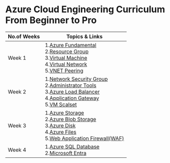 # Azure Cloud Engineering Curriculum From Beginner to Pro

| No.of Weeks | Topics & Links | 
| ----------- | ----------- |
| Week 1 | 1.[Azure Fundamental](https://github.com/mofaizal/Azure-Cloud-Engineering-Curriculum-From-Beginner-to-Pro/blob/main/Week-1/day1_Azure%20fundamentals.md) <br> 2.[Resource Group](https://github.com/mofaizal/Azure-Cloud-Engineering-Curriculum-From-Beginner-to-Pro/blob/main/Week-1/day2_Resource%20Group.md) <br> 3.[Virtual Machine](https://github.com/mofaizal/Azure-Cloud-Engineering-Curriculum-From-Beginner-to-Pro/blob/main/Week-1/day3_Virtual%20Machine.md) <br> 4.[Virtual Network](https://github.com/mofaizal/Azure-Cloud-Engineering-Curriculum-From-Beginner-to-Pro/blob/main/Week-1/day4_Virtual%20Network.md) <br> 5.[VNET Peering](https://github.com/mofaizal/Azure-Cloud-Engineering-Curriculum-From-Beginner-to-Pro/blob/main/Week-1/day5_VIrtual%20Network%20Peering.md)  | 
| Week 2 | 1.[Network Security Group](https://github.com/mofaizal/Azure-Cloud-Engineering-Curriculum-From-Beginner-to-Pro/blob/main/Week-2/day1_Network%20Security%20Group.md) <br> 2.[Administrator Tools](https://github.com/mofaizal/Azure-Cloud-Engineering-Curriculum-From-Beginner-to-Pro/blob/main/Week-2/day2_Azure%20portal%2CPowershell.md) <br> 3.[Azure Load Balancer](https://github.com/mofaizal/Azure-Cloud-Engineering-Curriculum-From-Beginner-to-Pro/blob/main/Week-2/day3_Load_balancer.md) <br> 4.[Application Gateway](https://github.com/mofaizal/Azure-Cloud-Engineering-Curriculum-From-Beginner-to-Pro/blob/main/Week-2/day4_Application_Gateway.md) <br> 5.[VM Scalset](https://github.com/mofaizal/Azure-Cloud-Engineering-Curriculum-From-Beginner-to-Pro/blob/main/Week-2/day5_VM_ScaleSet.md) |.
| Week 3 | 1.[Azure Storage](https://github.com/mofaizal/Azure-Cloud-Engineering-Curriculum-From-Beginner-to-Pro/blob/main/Week-3/day1_Azure_Storage.md) <br> 2.[Azure Blob Storage](https://github.com/mofaizal/Azure-Cloud-Engineering-Curriculum-From-Beginner-to-Pro/blob/main/Week-3/day2_Blob_Storage.md) <br> 3.[Azure Disk](https://github.com/mofaizal/Azure-Cloud-Engineering-Curriculum-From-Beginner-to-Pro/blob/main/Week-3/day3_Azure_Disk.md) <br> 4.[Azure Files](https://github.com/mofaizal/Azure-Cloud-Engineering-Curriculum-From-Beginner-to-Pro/blob/main/Week-3/day4_Azure_Files.md) <br> 5.[Web Application Firewall(WAF)](https://github.com/mofaizal/Azure-Cloud-Engineering-Curriculum-From-Beginner-to-Pro/blob/main/Week-3/day5_Web_Application_Firewall.md) |
| Week 4 | 1.[Azure SQL Database](https://github.com/mofaizal/Azure-Cloud-Engineering-Curriculum-From-Beginner-to-Pro/blob/main/Week-4/day1_Azure_SQL_Database.md) <br> 2.[Microsoft Entra](https://github.com/mofaizal/Azure-Cloud-Engineering-Curriculum-From-Beginner-to-Pro/blob/main/Week-4/day2_Microsoft_Entra.md)
